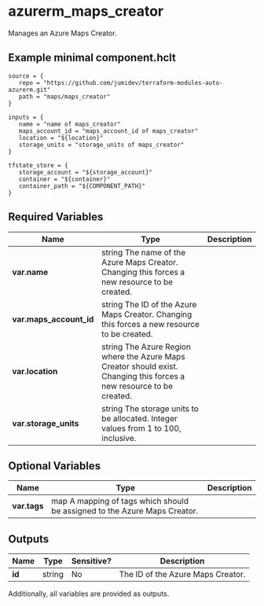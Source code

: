 # azurerm_maps_creator

Manages an Azure Maps Creator.

## Example minimal component.hclt

```hcl
source = {
   repo = "https://github.com/jumidev/terraform-modules-auto-azurerm.git" 
   path = "maps/maps_creator" 
}

inputs = {
   name = "name of maps_creator" 
   maps_account_id = "maps_account_id of maps_creator" 
   location = "${location}" 
   storage_units = "storage_units of maps_creator" 
}

tfstate_store = {
   storage_account = "${storage_account}" 
   container = "${container}" 
   container_path = "${COMPONENT_PATH}" 
}

```

## Required Variables

| Name | Type |  Description |
| ---- | --------- |  ----------- |
| **var.name** | string  The name of the Azure Maps Creator. Changing this forces a new resource to be created. | 
| **var.maps_account_id** | string  The ID of the Azure Maps Creator. Changing this forces a new resource to be created. | 
| **var.location** | string  The Azure Region where the Azure Maps Creator should exist. Changing this forces a new resource to be created. | 
| **var.storage_units** | string  The storage units to be allocated. Integer values from 1 to 100, inclusive. | 

## Optional Variables

| Name | Type |  Description |
| ---- | --------- |  ----------- |
| **var.tags** | map  A mapping of tags which should be assigned to the Azure Maps Creator. | 



## Outputs

| Name | Type | Sensitive? | Description |
| ---- | ---- | --------- | --------- |
| **id** | string | No  | The ID of the Azure Maps Creator. | 

Additionally, all variables are provided as outputs.
